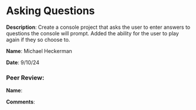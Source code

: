 # Asking Questions

**Description**: Create a console project that asks the user to enter answers to questions the console will prompt. Added the ability for the user to play again if they so choose to.

**Name**: Michael Heckerman

**Date**: 9/10/24

### Peer Review:

**Name**: 

**Comments**: 